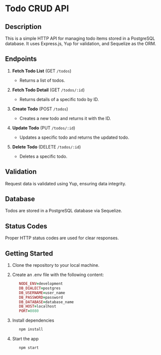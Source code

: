 # Todo CRUD API

## Description

This is a simple HTTP API for managing todo items stored in a PostgreSQL database. It uses Express.js, Yup for validation, and Sequelize as the ORM.

## Endpoints

1. **Fetch Todo List** (GET `/todos`)
   - Returns a list of todos.
2. **Fetch Todo Detail** (GET `/todos/:id`)

   - Returns details of a specific todo by ID.

3. **Create Todo** (POST `/todos`)

   - Creates a new todo and returns it with the ID.

4. **Update Todo** (PUT `/todos/:id`)

   - Updates a specific todo and returns the updated todo.

5. **Delete Todo** (DELETE `/todos/:id`)
   - Deletes a specific todo.

## Validation

Request data is validated using Yup, ensuring data integrity.

## Database

Todos are stored in a PostgreSQL database via Sequelize.

## Status Codes

Proper HTTP status codes are used for clear responses.

## Getting Started

1. Clone the repository to your local machine.

2. Create an .env file with the following content:

   ```ruby
      NODE_ENV=development
      DB_DIALECT=postgres
      DB_USERNAME=user_name
      DB_PASSWORD=password
      DB_DATABASE=database_name
      DB_HOST=localhost
      PORT=8080
   ```
3. Install dependencies

   ```ruby
      npm install
   ```

4. Start the app

   ```ruby
      npm start
   ```
